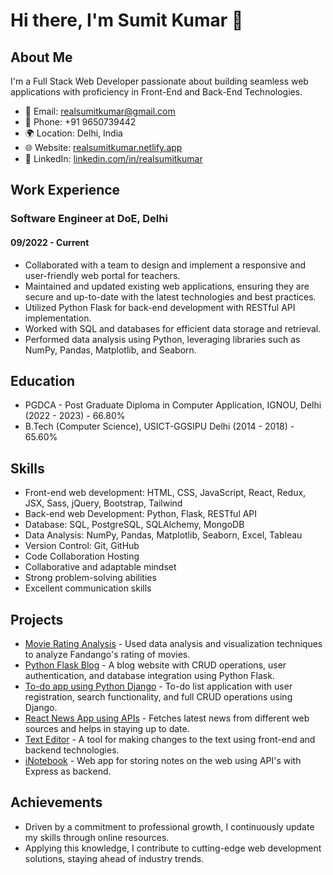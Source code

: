 # Hi there, I'm Sumit Kumar 👋

## About Me
I'm a Full Stack Web Developer passionate about building seamless web applications with proficiency in Front-End and Back-End Technologies.

- 📧 Email: realsumitkumar@gmail.com
- 📱 Phone: +91 9650739442
- 🌍 Location: Delhi, India
- 🌐 Website: [realsumitkumar.netlify.app](https://realsumitkumar.netlify.app/)
- 💼 LinkedIn: [linkedin.com/in/realsumitkumar](https://linkedin.com/in/realsumitkumar)

## Work Experience
### Software Engineer at DoE, Delhi
#### 09/2022 - Current
- Collaborated with a team to design and implement a responsive and user-friendly web portal for teachers.
- Maintained and updated existing web applications, ensuring they are secure and up-to-date with the latest technologies and best practices.
- Utilized Python Flask for back-end development with RESTful API implementation.
- Worked with SQL and databases for efficient data storage and retrieval.
- Performed data analysis using Python, leveraging libraries such as NumPy, Pandas, Matplotlib, and Seaborn.

## Education
- PGDCA - Post Graduate Diploma in Computer Application, IGNOU, Delhi (2022 - 2023) - 66.80%
- B.Tech (Computer Science), USICT-GGSIPU Delhi (2014 - 2018) - 65.60%

## Skills
- Front-end web development: HTML, CSS, JavaScript, React, Redux, JSX, Sass, jQuery, Bootstrap, Tailwind
- Back-end web Development: Python, Flask, RESTful API
- Database: SQL, PostgreSQL, SQLAlchemy, MongoDB
- Data Analysis: NumPy, Pandas, Matplotlib, Seaborn, Excel, Tableau
- Version Control: Git, GitHub
- Code Collaboration Hosting
- Collaborative and adaptable mindset
- Strong problem-solving abilities
- Excellent communication skills

## Projects
- [Movie Rating Analysis](https://github.com/realsumitkumar/FandangoRatingsProject/blob/main/My%20Project.ipynb) - Used data analysis and visualization techniques to analyze Fandango's rating of movies.
- [Python Flask Blog](https://github.com/realsumitkumar/MyFlaskBlog) - A blog website with CRUD operations, user authentication, and database integration using Python Flask.
- [To-do app using Python Django](https://github.com/realsumitkumar/todo_app) - To-do list application with user registration, search functionality, and full CRUD operations using Django.
- [React News App using APIs](https://github.com/realsumitkumar/NewsMan-React) - Fetches latest news from different web sources and helps in staying up to date.
- [Text Editor](https://github.com/realsumitkumar/textutils) - A tool for making changes to the text using front-end and backend technologies.
- [iNotebook](https://github.com/realsumitkumar/iNoteBook) - Web app for storing notes on the web using API's with Express as backend.

## Achievements
- Driven by a commitment to professional growth, I continuously update my skills through online resources.
- Applying this knowledge, I contribute to cutting-edge web development solutions, staying ahead of industry trends.

<!-- You can add your own images, GIFs, and banners here -->
